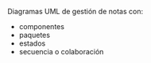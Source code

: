 Diagramas UML de gestión de notas con:
- componentes
- paquetes
- estados
- secuencia o colaboración

